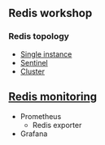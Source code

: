 ## Redis workshop

### Redis topology
* [Single instance](/workshop/README.md)
* [Sentinel](/workshop/redis-sentinel.md)
* [Cluster](/workshop/redis-cluster.md)

## [Redis monitoring](/workshop/redis-monitoring.md)
* Prometheus
  * Redis exporter
* Grafana
